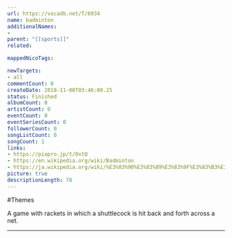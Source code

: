 ```yaml
---
url: https://vocadb.net/T/6934
name: badminton
additionalNames: 
- 
parent: "[[sports]]"
related:

mappedNicoTags:

newTargets:
- all
commentCount: 0
createDate: 2018-11-08T03:46:00.25
status: Finished
albumCount: 0
artistCount: 0
eventCount: 0
eventSeriesCount: 0
followerCount: 0
songListCount: 0
songCount: 1
links: 
- https://piapro.jp/t/0xtQ
- https://en.wikipedia.org/wiki/Badminton
- https://ja.wikipedia.org/wiki/%E3%83%90%E3%83%89%E3%83%9F%E3%83%B3%E3%83%88%E3%83%B3
picture: true
descriptionLength: 78
---
```


#Themes

A game with rackets in which a shuttlecock is hit back and forth across a net.

---

